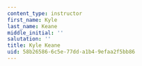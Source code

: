 ```yaml
---
content_type: instructor
first_name: Kyle
last_name: Keane
middle_initial: ''
salutation: ''
title: Kyle Keane
uid: 58b26586-6c5e-77dd-a1b4-9efaa2f5bb86
---
```

